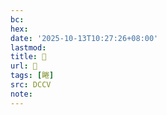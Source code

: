 ```yaml
---
bc:
hex:
date: '2025-10-13T10:27:26+08:00'
lastmod:
title: 􃃧
url: 􃃧
tags: [睠]
src: DCCV
note:
---
```

